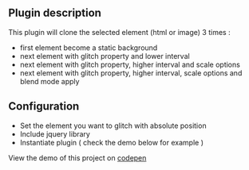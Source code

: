 ## Plugin description

This plugin will clone the selected element (html or image) 3 times :
   - first element become a static background
   - next element with glitch property and lower interval
   - next element with glitch property, higher interval and scale options
   - next element with glitch property, higher interval, scale options and blend mode apply 

## Configuration
- Set the element you want to glitch with absolute position
- Include jquery library
- Instantiate plugin ( check the demo below for example )

View the demo of this project on [codepen](http://codepen.io/hmongouachon/pen/LZGwWY)

